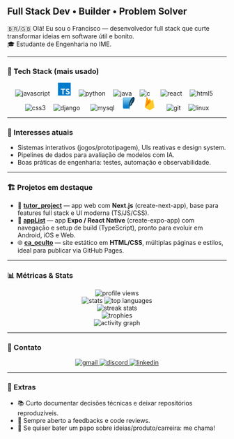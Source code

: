 <h2 align="left">Full Stack Dev • Builder • Problem Solver</h2>

<p align="left">
  🇧🇷/🇬🇧 Olá! Eu sou o Francisco — desenvolvedor full stack que curte transformar ideias em software útil e bonito.<br/>
  🎓 Estudante de Engenharia no IME.<br/>
</p>

---

### 🧰 Tech Stack (mais usado)
<div align="center">
  <!-- linguagens / runtime -->
  <img src="https://cdn.jsdelivr.net/gh/devicons/devicon/icons/javascript/javascript-original.svg" height="30" alt="javascript"/>
  <img width="10"/>
  <img src="https://github.com/devicons/devicon/blob/v2.16.0/icons/typescript/typescript-original.svg" height="30" alt="typescript"/>
  <img width="10"/>
  <img src="https://cdn.jsdelivr.net/gh/devicons/devicon/icons/python/python-original.svg" height="30" alt="python"/>
  <img width="10"/>
  <img src="https://cdn.jsdelivr.net/gh/devicons/devicon/icons/java/java-original.svg" height="30" alt="java"/>
  <img width="10"/>
  <img src="https://cdn.jsdelivr.net/gh/devicons/devicon/icons/c/c-original.svg" height="30" alt="c"/>

  <!-- web -->
  <img width="16"/>
  <img src="https://cdn.jsdelivr.net/gh/devicons/devicon/icons/react/react-original.svg" height="30" alt="react"/>
  <img width="10"/>
  <img src="https://cdn.jsdelivr.net/gh/devicons/devicon/icons/html5/html5-original.svg" height="30" alt="html5"/>
  <img width="10"/>
  <img src="https://cdn.jsdelivr.net/gh/devicons/devicon/icons/css3/css3-original.svg" height="30" alt="css3"/>
  <img width="10"/>
  <img src="https://cdn.jsdelivr.net/gh/devicons/devicon/icons/django/django-plain.svg" height="30" alt="django"/>

  <!-- dados / banco -->
  <img width="16"/>
  <img src="https://cdn.jsdelivr.net/gh/devicons/devicon/icons/mysql/mysql-original.svg" height="30" alt="mysql"/>
  <img width="10"/>
  <img src="https://github.com/devicons/devicon/blob/v2.16.0/icons/sqlite/sqlite-original.svg" height="30" alt="sqlite"/>
  <img width="10"/>
  <img src="https://github.com/devicons/devicon/blob/v2.16.0/icons/firebase/firebase-original.svg" height="30" alt="firebase"/>

  <!-- ferramentas -->
  <img width="16"/>
  <img src="https://cdn.jsdelivr.net/gh/devicons/devicon/icons/git/git-original.svg" height="30" alt="git"/>
  <img width="10"/>
  <img src="https://cdn.jsdelivr.net/gh/devicons/devicon/icons/linux/linux-original.svg" height="30" alt="linux"/>
</div>

---

### 🧪 Interesses atuais
- Sistemas interativos (jogos/prototipagem), UIs reativas e design system.
- Pipelines de dados para avaliação de modelos com IA.
- Boas práticas de engenharia: testes, automação e observabilidade.

---

### 🏗️ Projetos em destaque
- 🧭 **[tutor_project](https://github.com/fnmiranda/tutor_project)** — app web com **Next.js** (create-next-app), base para features full stack e UI moderna (TS/JS/CSS).  
- 📱 **[appList](https://github.com/fnmiranda/appList)** — app **Expo / React Native** (create-expo-app) com navegação e setup de build (TypeScript), pronto para evoluir em Android, iOS e Web.  
- 🌐 **[ca_oculto](https://github.com/fnmiranda/ca_oculto)** — site estático em **HTML/CSS**, múltiplas páginas e estilos, ideal para publicar via GitHub Pages.


---

### 📊 Métricas & Stats
<div align="center">
  <img src="https://komarev.com/ghpvc/?username=fnmiranda&style=for-the-badge" height="28" alt="profile views"/>
</div>

<div align="center">
  <img src="https://github-readme-stats.vercel.app/api?username=fnmiranda&show_icons=true&include_all_commits=true&count_private=true&theme=dracula&hide_border=false" height="150" alt="stats"/>
  <img src="https://github-readme-stats.vercel.app/api/top-langs?username=fnmiranda&layout=compact&card_width=320&langs_count=6&theme=dracula&hide_border=false" height="150" alt="top languages"/>
</div>

<div align="center">
  <img src="https://streak-stats.demolab.com?user=fnmiranda&theme=dracula&hide_border=false" height="150" alt="streak stats"/>
</div>

<div align="center">
  <img src="https://github-profile-trophy.vercel.app/?username=fnmiranda&theme=dracula&no-frame=true&no-bg=true&row=1&column=6" height="120" alt="trophies"/>
</div>

<!-- Gráfico de atividade (requer serviço externo) -->
<div align="center">
  <img src="https://github-readme-activity-graph.vercel.app/graph?username=fnmiranda&theme=dracula&hide_border=true" alt="activity graph"/>
</div>

---

### 📨 Contato
<div align="center">
  <a href="mailto:r20franciscomiranda@gmail.com">
    <img src="https://img.shields.io/static/v1?message=Gmail&logo=gmail&label=&color=D14836&logoColor=white&labelColor=&style=for-the-badge" height="35" alt="gmail"/>
  </a>
  <a href="https://discord.com/users/SEU_ID_OU_CONVITE">
    <img src="https://img.shields.io/static/v1?message=Discord&logo=discord&label=&color=7289DA&logoColor=white&labelColor=&style=for-the-badge" height="35" alt="discord"/>
  </a>
  <a href="https://www.linkedin.com/in/francisco-miranda-55a93437a//">
    <img src="https://img.shields.io/static/v1?message=LinkedIn&logo=linkedin&label=&color=0A66C2&logoColor=white&labelColor=&style=for-the-badge" height="35" alt="linkedin"/>
  </a>
</div>

---

### 📎 Extras
- 📚 Curto documentar decisões técnicas e deixar repositórios reproduzíveis.
- 🧭 Sempre aberto a feedbacks e code reviews.
- 💬 Se quiser bater um papo sobre ideias/produto/carreira: me chama!

<br/>

<!-- Snake animation (ative o workflow para gerar o SVG e descomente a linha abaixo) -->
<!-- <img src="https://github.com/fnmiranda/fnmiranda/blob/output/github-contribution-grid-snake.svg" alt="Snake animation" /> -->
